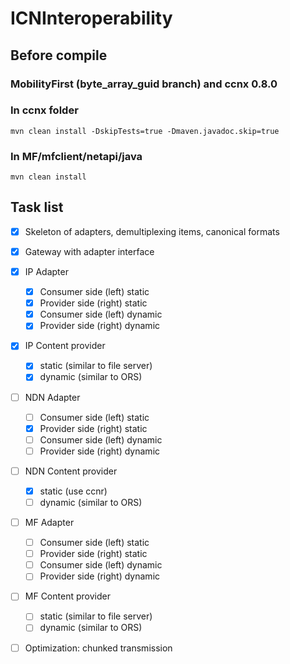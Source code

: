 # ICNInteroperability
## Before compile
### MobilityFirst (byte_array_guid branch) and ccnx 0.8.0
### In ccnx folder
```
mvn clean install -DskipTests=true -Dmaven.javadoc.skip=true
```
### In MF/mfclient/netapi/java 
```
mvn clean install
```

## Task list
- [x] Skeleton of adapters, demultiplexing items, canonical formats
- [x] Gateway with adapter interface
- [x] IP Adapter
  - [x] Consumer side (left) static
  - [x] Provider side (right) static
  - [x] Consumer side (left) dynamic
  - [x] Provider side (right) dynamic
- [x] IP Content provider
  - [x] static (similar to file server)
  - [x] dynamic (similar to ORS)
- [ ] NDN Adapter
  - [ ] Consumer side (left) static
  - [x] Provider side (right) static
  - [ ] Consumer side (left) dynamic
  - [ ] Provider side (right) dynamic
- [ ] NDN Content provider
  - [x] static (use ccnr)
  - [ ] dynamic (similar to ORS)
- [ ] MF Adapter
  - [ ] Consumer side (left) static
  - [ ] Provider side (right) static
  - [ ] Consumer side (left) dynamic
  - [ ] Provider side (right) dynamic
- [ ] MF Content provider
  - [ ] static (similar to file server)
  - [ ] dynamic (similar to ORS)
- [ ] Optimization: chunked transmission  

